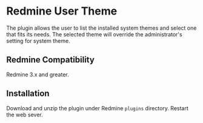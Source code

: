 # Redmine User Theme


The plugin allows the user to list the installed system themes and select one that fits its needs. The selected theme will override the administrator's setting for system theme.


## Redmine Compatibility

Redmine 3.x and greater.


## Installation

Download and unzip the plugin under Redmine `plugins` directory. Restart the web sever.
